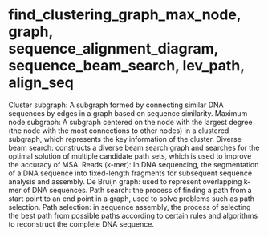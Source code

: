 # find_clustering_graph_max_node, graph, sequence_alignment_diagram, sequence_beam_search, lev_path, align_seq
Cluster subgraph: A subgraph formed by connecting similar DNA sequences by edges in a graph based on sequence similarity. 
Maximum node subgraph: A subgraph centered on the node with the largest degree (the node with the most connections to other nodes) in a clustered subgraph, which represents the key information of the cluster. 
Diverse beam search: constructs a diverse beam search graph and searches for the optimal solution of multiple candidate path sets, which is used to improve the accuracy of MSA. 
Reads (k-mer): In DNA sequencing, the segmentation of a DNA sequence into fixed-length fragments for subsequent sequence analysis and assembly. 
De Bruijn graph: used to represent overlapping k-mer of DNA sequences. Path search: the process of finding a path from a start point to an end point in a graph, used to solve problems such as path selection. 
Path selection: in sequence assembly, the process of selecting the best path from possible paths according to certain rules and algorithms to reconstruct the complete DNA sequence.
